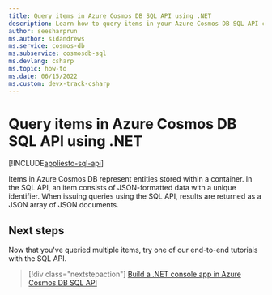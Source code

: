 ```yaml
---
title: Query items in Azure Cosmos DB SQL API using .NET
description: Learn how to query items in your Azure Cosmos DB SQL API container using the .NET SDK.
author: seesharprun
ms.author: sidandrews
ms.service: cosmos-db
ms.subservice: cosmosdb-sql
ms.devlang: csharp
ms.topic: how-to
ms.date: 06/15/2022
ms.custom: devx-track-csharp
---
```


# Query items in Azure Cosmos DB SQL API using .NET

[!INCLUDE[appliesto-sql-api](../includes/appliesto-sql-api.md)]

Items in Azure Cosmos DB represent entities stored within a container. In the SQL API, an item consists of JSON-formatted data with a unique identifier. When issuing queries using the SQL API, results are returned as a JSON array of JSON documents.



















## Next steps

Now that you've queried multiple items, try one of our end-to-end tutorials with the SQL API.

> [!div class="nextstepaction"]
> [Build a .NET console app in Azure Cosmos DB SQL API](sql-api-get-started.md)
